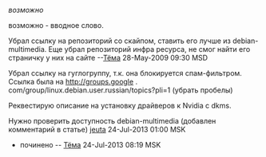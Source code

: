 *возможно*

возможно - вводное слово.

Убрал ссылку на репозиторий со скайпом, ставить его лучше из
debian-multimedia. Еще убрал репозиторий инфра ресурса, не смог найти
его страничку у них на сайте --[Тёма](User:JB "wikilink") 28-May-2009
09:30 MSD

Убрал ссылку на гуглогруппу, т.к. она блокируется спам-фильтром. Ссылка
была на <http://groups.google> .
com/group/linux.debian.user.russian/topics?pli=1 (убрать пробелы)

Реквестирую описание на установку драйверов к Nvidia c dkms.

Нужно проверить доступность debian-multimedia (добавлен комментарий в
статье) [jeuta](User:jeuta "wikilink") 24-Jul-2013 01:00 MSK

  - починено -- [Тёма](User:JB "wikilink") 24-Jul-2013 08:19 MSK